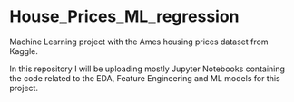 # House_Prices_ML_regression
Machine Learning project with the Ames housing prices dataset from Kaggle.

In this repository I will be uploading mostly Jupyter Notebooks containing the code related to the EDA, Feature Engineering and ML models for this project.
